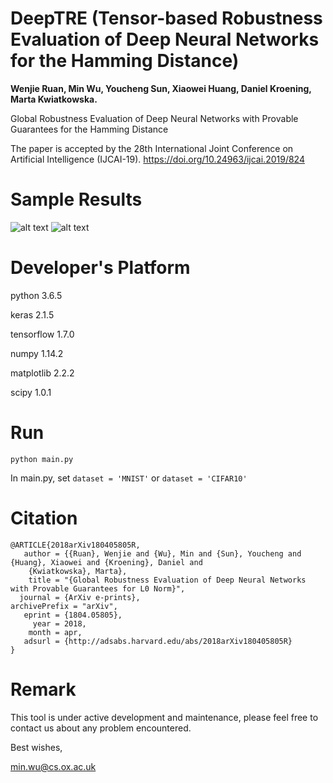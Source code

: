 # DeepTRE (Tensor-based Robustness Evaluation of Deep Neural Networks for the Hamming Distance)

__Wenjie Ruan, Min Wu, Youcheng Sun, Xiaowei Huang, Daniel Kroening, Marta Kwiatkowska.__

Global Robustness Evaluation of Deep Neural Networks with Provable Guarantees for the Hamming Distance

The paper is accepted by the 28th International Joint Conference on Artificial Intelligence (IJCAI-19).
https://doi.org/10.24963/ijcai.2019/824


# Sample Results
![alt text](results/ImageNet_Sample_Saliency_Map.png)
![alt text](results/CIFAR10_Sample_Adversary.png)

# Developer's Platform
python 3.6.5

keras 2.1.5

tensorflow 1.7.0

numpy 1.14.2

matplotlib 2.2.2

scipy 1.0.1

# Run
```
python main.py
```

In main.py, set ``` dataset = 'MNIST' ``` or ``` dataset = 'CIFAR10' ```

# Citation
```
@ARTICLE{2018arXiv180405805R,
   author = {{Ruan}, Wenjie and {Wu}, Min and {Sun}, Youcheng and {Huang}, Xiaowei and {Kroening}, Daniel and 
	{Kwiatkowska}, Marta},
    title = "{Global Robustness Evaluation of Deep Neural Networks with Provable Guarantees for L0 Norm}",
  journal = {ArXiv e-prints},
archivePrefix = "arXiv",
   eprint = {1804.05805},
     year = 2018,
    month = apr,
   adsurl = {http://adsabs.harvard.edu/abs/2018arXiv180405805R}
}
```

# Remark
This tool is under active development and maintenance, please feel free to contact us about any problem encountered.

Best wishes,

min.wu@cs.ox.ac.uk

